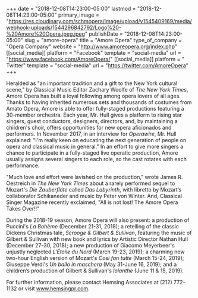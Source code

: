 +++
date = "2018-12-08T14:23:00-05:00"
lastmod = "2018-12-08T14:23:00-05:00"
primary_image = "https://res.cloudinary.com/schmopera/image/upload/v1545409169/media/webhook-uploads/1544296842792/Logo%20-%20Amore%20Opera.jpeg.jpeg"
publishDate = "2018-12-08T14:23:00-05:00"
slug = "amore-opera"
title = "Amore Opera"
type_of_company = "Opera Company"
website = "http://www.amoreopera.org/index.php"
[[social_media]]
platform = "Facebook"
template = "social-media"
url = "https://www.facebook.com/AmoreOpera/"
[[social_media]]
platform = " Twitter"
template = "social-media"
url = "https://twitter.com/AmoreOpera"
+++

Heralded as "an important tradition and a gift to the New York cultural scene," by Classical Music Editor Zachary Woolfe of *The New York Times*, Amore Opera has built a loyal following among opera lovers of all ages. Thanks to having inherited numerous sets and thousands of costumes from Amato Opera, Amore is able to offer fully-staged productions featuring a 30-member orchestra. Each year, Mr. Hull gives a platform to rising star singers, guest conductors, designers, directors, and, by maintaining a children's choir, offers opportunities for new opera aficionados and performers. In November 2017, in an interview for *Operawire*, Mr. Hull explained: "I'm really keen on educating the next generation of people on opera and classical music in general." In an effort to give more singers a chance to participate in a fully-staged live operatic production, Amore usually assigns several singers to each role, so the cast rotates with each performance.

"Much love and effort were lavished on the production," wrote James R. Oestreich in *The New York Times* about a rarely performed sequel to Mozart's *Die Zauberflöte* called *Das Labyrinth*, with libretto by Mozart’s collaborator Schikaneder and music by Peter von Winter. And, Classical Singer Magazine recently exclaimed, "All is not lost! The Amore Opera Takes Over!!"

During the 2018-19 season, Amore Opera will also present: a production of Puccini's *La Bohème* (December 21-31, 2018); a retelling of the classic Dickens Christmas tale, *Scrooge & Gilbert & Sullivan*, featuring the music of Gilbert & Sullivan with new book and lyrics by Artistic Director Nathan Hull (December 27-30, 2018); a new production of Giacomo Meyerbeer's unjustly neglected *L'Étoile du Nord* (March 19-23, 2019); a charming new two-hour English version of Mozart's *Così fan tutte* (March 15-24, 2019); Giuseppe Verdi's *Un ballo in maschera* (May 31-June 16, 2019); and a children’s production of Gilbert & Sullivan's *Iolanthe* (June 11 & 15, 2019).

For further information, please contact Hemsing Associates at (212) 772-1132 or visit www.hemsingpr.com.
